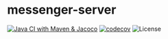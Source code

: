 # messenger-server
[![Java CI with Maven & Jacoco](https://github.com/ldh1428a/messenger-server/actions/workflows/maven.yml/badge.svg)](https://github.com/ldh1428a/messenger-server/actions/workflows/maven.yml)
[![codecov](https://codecov.io/gh/ldh1428a/messenger-server/branch/master/graph/badge.svg?token=CRLG0LLUHJ)](https://codecov.io/gh/ldh1428a/messenger-server)
![License](https://img.shields.io/github/license/ldh1428a/messenger-server)
